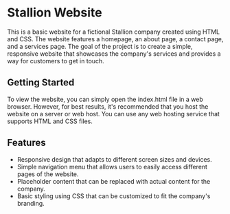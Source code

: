 # Stallion Website
This is a basic website for a fictional Stallion company created using HTML and CSS. The website features a homepage, an about page, a contact page, and a services page. The goal of the project is to create a simple, responsive website that showcases the company's services and provides a way for customers to get in touch.
## Getting Started
To view the website, you can simply open the index.html file in a web browser. However, for best results, it's recommended that you host the website on a server or web host. You can use any web hosting service that supports HTML and CSS files.
## Features
* Responsive design that adapts to different screen sizes and devices.
* Simple navigation menu that allows users to easily access different pages of the website.
* Placeholder content that can be replaced with actual content for the company.
* Basic styling using CSS that can be customized to fit the company's branding.
